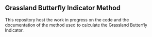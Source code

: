 ## Grassland Butterfly Indicator Method

This repository host the work in progress on the code and the documentation of the method used to calculate the Grassland Butterfly Indicator.

